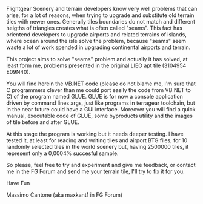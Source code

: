 Flightgear Scenery and terrain developers know very well problems that can arise, for a lot of reasons, when trying to upgrade and substitute old terrain tiles with newer ones.
Generally tiles boundaries do not match and different heigths of triangles creates what is often called "seams".
This fact has orientend developers to upgrade airports and related terrains of islands, where ocean around the isle solve the problem, because "seams" seem waste a lot of work spended in upgrading continental airports and terrain.

This project aims to solve "seams" problem and actually it has solved, at least form me, problems  presented in the original LIEO apt tile (3104954 E09N40).

You will find herein the VB.NET code (please do not blame me, I'm sure that C programmers clever than me could port easily the code from VB.NET to C) of the program named GLUE.
GLUE is for now a console application driven by command lines args, just like programs in terragear toolchain, but in the near future could have a GUI interface.
Moreover you will find a quick manual, executable code of GLUE, some byproducts utility and the images of tile before and after GLUE.

At this stage the program is working but it needs deeper testing. I have tested it, at least for reading and writing tiles and airport BTG files, for 10 randomly selected tiles in the world scenery but, having 2500000 tiles, it represent only a 0,0004% succesful sample.

So please, feel free to try and experiment and give me feedback, or contact me in the FG Forum and send me your terrain tile, I'll try to fix it for you.

Have Fun

Massimo Cantone (aka maxkant1 in FG Forum)
